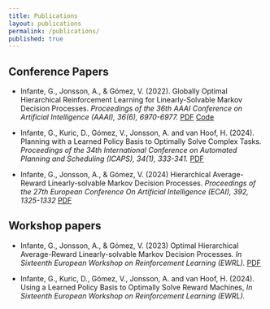 ```yaml
---
title: Publications
layout: publications
permalink: /publications/
published: true
---
```


## Conference Papers

* Infante, G., Jonsson, A., & Gómez, V. (2022). Globally Optimal Hierarchical Reinforcement Learning for Linearly-Solvable Markov Decision Processes. *Proceedings of the 36th AAAI Conference on Artificial Intelligence (AAAI), 36(6), 6970-6977.* [PDF](https://doi.org/10.1609/aaai.v36i6.20655) [Code](https://github.com/guillermoim/HRL_LMDP)

* Infante, G., Kuric, D., Gómez, V., Jonsson, A. and van Hoof, H. (2024). Planning with a Learned Policy Basis to Optimally Solve Complex Tasks. *Proceedings of the 34th International Conference on Automated Planning and Scheduling (ICAPS), 34(1), 333-341.* [PDF](https://arxiv.org/pdf/2403.15301)

* Infante, G., Jonsson, A., & Gómez, V. (2024) Hierarchical Average-Reward Linearly-solvable Markov Decision Processes. *Proceedings of the 27th European Conference On Artificial Intelligence (ECAI), 392, 1325-1332*  [PDF](https://ebooks.iospress.nl/volumearticle/69726)


## Workshop papers

* Infante, G., Jonsson, A., & Gómez, V. (2023) Optimal Hierarchical Average-Reward Linearly-solvable Markov Decision Processes. *In Sixteenth European Workshop on Reinforcement Learning (EWRL).* [PDF](https://drive.google.com/file/d/1-VDzH8iAUr4DUSiwBIbuj-Rblp7X6pzx/view)

* Infante, G., Kuric, D., Gómez, V., Jonsson, A. and van Hoof, H. (2024). Using a Learned Policy Basis to Optimally Solve Reward Machines, *In Sixteenth European Workshop on Reinforcement Learning (EWRL).*
